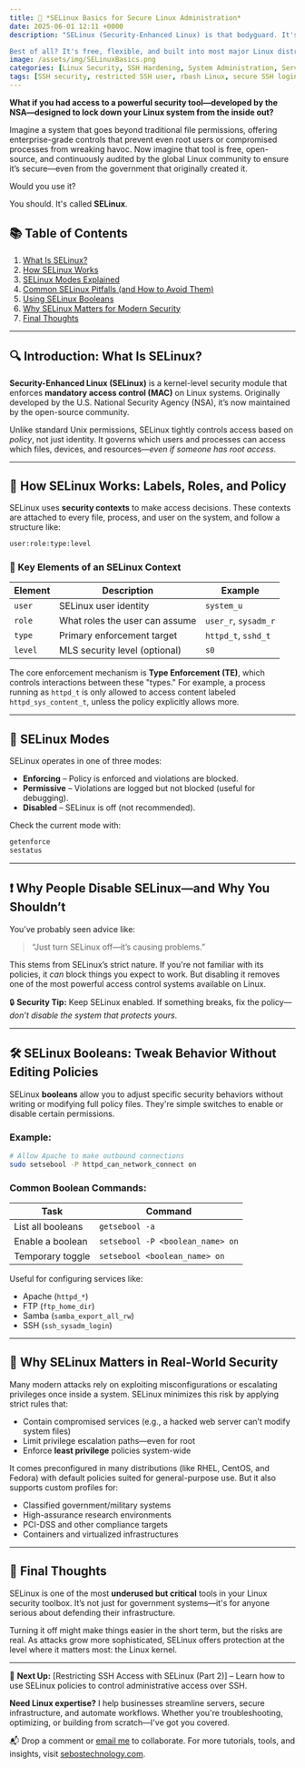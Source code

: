 ```yaml
---
title: 🔐 *SELinux Basics for Secure Linux Administration*
date: 2025-06-01 12:11 +0000
description: "SELinux (Security-Enhanced Linux) is that bodyguard. It's a powerful security framework that enforces strict access controls at the kernel level, protecting your system from internal threats, misconfigurations, and privilege escalation—even when traditional permissions fail.

Best of all? It's free, flexible, and built into most major Linux distributions."
image: /assets/img/SELinuxBasics.png
categories: [Linux Security, SSH Hardening, System Administration, Server Security, User Management]
tags: [SSH security, restricted SSH user, rbash Linux, secure SSH login, Linux sysadmin tips, SSH hardening practices, limiting SSH access, two-account SSH model, secure Linux configuration, SSH restricted shell]
---
```


**What if you had access to a powerful security tool—developed by the NSA—designed to lock down your Linux system from the inside out?**

Imagine a system that goes beyond traditional file permissions, offering enterprise-grade controls that prevent even root users or compromised processes from wreaking havoc. Now imagine that tool is free, open-source, and continuously audited by the global Linux community to ensure it’s secure—even from the government that originally created it.

Would you use it?

You should. It's called **SELinux**.
## 📚 Table of Contents

1. [What Is SELinux?](#-introduction-what-is-selinux)
2. [How SELinux Works](#-how-selinux-works-labels-roles-and-policy)
3. [SELinux Modes Explained](#-selinux-modes)
4. [Common SELinux Pitfalls (and How to Avoid Them)](#-why-people-disable-selinuxand-why-you-shouldnt)
5. [Using SELinux Booleans](#-selinux-booleans-tweak-behavior-without-editing-policies)
6. [Why SELinux Matters for Modern Security](#-why-selinux-matters-in-real-world-security)
7. [Final Thoughts](#-final-thoughts)

---

## 🔍 Introduction: What Is SELinux?

**Security-Enhanced Linux (SELinux)** is a kernel-level security module that enforces **mandatory access control (MAC)** on Linux systems. Originally developed by the U.S. National Security Agency (NSA), it’s now maintained by the open-source community.

Unlike standard Unix permissions, SELinux tightly controls access based on *policy*, not just identity. It governs which users and processes can access which files, devices, and resources—*even if someone has root access*.

---

## 🧱 How SELinux Works: Labels, Roles, and Policy

SELinux uses **security contexts** to make access decisions. These contexts are attached to every file, process, and user on the system, and follow a structure like:

```bash
user:role:type:level
```

### 🔹 Key Elements of an SELinux Context

| Element | Description                    | Example              |
| ------- | ------------------------------ | -------------------- |
| `user`  | SELinux user identity          | `system_u`           |
| `role`  | What roles the user can assume | `user_r`, `sysadm_r` |
| `type`  | Primary enforcement target     | `httpd_t`, `sshd_t`  |
| `level` | MLS security level (optional)  | `s0`                 |

The core enforcement mechanism is **Type Enforcement (TE)**, which controls interactions between these "types." For example, a process running as `httpd_t` is only allowed to access content labeled `httpd_sys_content_t`, unless the policy explicitly allows more.

---

## 🚦 SELinux Modes

SELinux operates in one of three modes:

* **Enforcing** – Policy is enforced and violations are blocked.
* **Permissive** – Violations are logged but not blocked (useful for debugging).
* **Disabled** – SELinux is off (not recommended).

Check the current mode with:

```bash
getenforce
sestatus
```

---

## ❗ Why People Disable SELinux—and Why You Shouldn’t

You’ve probably seen advice like:

> “Just turn SELinux off—it’s causing problems.”

This stems from SELinux’s strict nature. If you're not familiar with its policies, it *can* block things you expect to work. But disabling it removes one of the most powerful access control systems available on Linux.

🔒 **Security Tip:** Keep SELinux enabled. If something breaks, fix the policy—*don’t disable the system that protects yours*.

---

## 🛠️ SELinux Booleans: Tweak Behavior Without Editing Policies

SELinux **booleans** allow you to adjust specific security behaviors without writing or modifying full policy files. They're simple switches to enable or disable certain permissions.

### Example:

```bash
# Allow Apache to make outbound connections
sudo setsebool -P httpd_can_network_connect on
```

### Common Boolean Commands:

| Task              | Command                          |
| ----------------- | -------------------------------- |
| List all booleans | `getsebool -a`                   |
| Enable a boolean  | `setsebool -P <boolean_name> on` |
| Temporary toggle  | `setsebool <boolean_name> on`    |

Useful for configuring services like:

* Apache (`httpd_*`)
* FTP (`ftp_home_dir`)
* Samba (`samba_export_all_rw`)
* SSH (`ssh_sysadm_login`)

---

## 🧭 Why SELinux Matters in Real-World Security

Many modern attacks rely on exploiting misconfigurations or escalating privileges once inside a system. SELinux minimizes this risk by applying strict rules that:

* Contain compromised services (e.g., a hacked web server can’t modify system files)
* Limit privilege escalation paths—even for root
* Enforce **least privilege** policies system-wide

It comes preconfigured in many distributions (like RHEL, CentOS, and Fedora) with default policies suited for general-purpose use. But it also supports custom profiles for:

* Classified government/military systems
* High-assurance research environments
* PCI-DSS and other compliance targets
* Containers and virtualized infrastructures

---

## 🧩 Final Thoughts

SELinux is one of the most **underused but critical** tools in your Linux security toolbox. It’s not just for government systems—it's for anyone serious about defending their infrastructure.

Turning it off might make things easier in the short term, but the risks are real. As attacks grow more sophisticated, SELinux offers protection at the level where it matters most: the Linux kernel.

---

📘 **Next Up:** \[Restricting SSH Access with SELinux (Part 2)] – Learn how to use SELinux policies to control administrative access over SSH.


**Need Linux expertise?** I help businesses streamline servers, secure infrastructure, and automate workflows. Whether you're troubleshooting, optimizing, or building from scratch—I've got you covered.  

📬 Drop a comment or [email me](mailto:info@sebostechnology.com) to collaborate. For more tutorials, tools, and insights, visit [sebostechnology.com](https://sebostechnology.com).